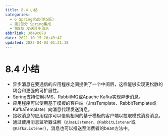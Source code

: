 ```yaml
---
title: 8.4 小结
categories: 
  - 6 Spring实战(第5版)
  - 第2部分 Spring集成
  - 第8章 发送异步消息
abbrlink: 3d49c070
date: 2021-10-15 20:49:47
updated: 2022-04-03 01:21:18
---
```

# 8.4 小结
- 异步消息在要通信的应用程序之间提供了一个中间层，这样能够实现更松散的耦合和更强的可扩展性。
- Spring支持使用JMS、RabbitMQ或Apache Kafka实现异步消息。
- 应用程序可以使用基于模板的客户端（JmsTemplate、RabbitTemplate或KafkaTemplate）向消息代理发送消息。
- 接收消息的应用程序可以借助相同的基于模板的客户端以拉取模式消费消息。
- 通过使用消息监听器注解（`@JmsListener`、`@RabbitListener`或`@KafkaListener`），消息也可以推送至消费者的bean方法中。
